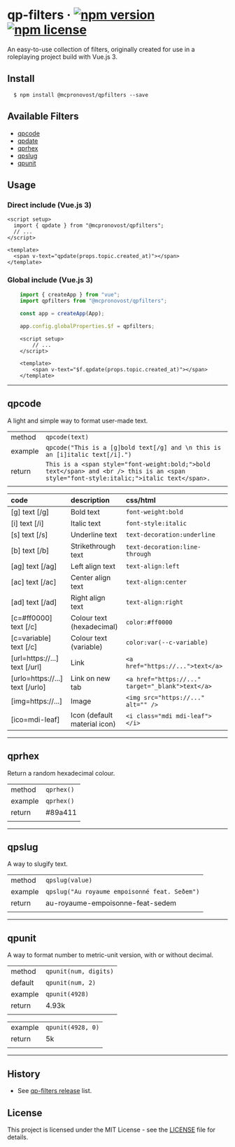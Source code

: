 # qp-filters &middot; [![npm version](https://img.shields.io/npm/v/@mcpronovost/qpfilters.svg?style=flat)](https://www.npmjs.com/package/@mcpronovost/qpfilters) [![npm license](https://img.shields.io/npm/l/@mcpronovost/qpfilters?color=%231081c2)](https://github.com/mcpronovost/qp-filters/blob/main/LICENSE)

An easy-to-use collection of filters, originally created for use in a roleplaying project build with Vue.js 3.

## Install

```
  $ npm install @mcpronovost/qpfilters --save
```

## Available Filters

* [qpcode](#qpcode)
* [qpdate](https://github.com/mcpronovost/qp-filters/wiki/qpdate)
* [qprhex](#qprhex)
* [qpslug](#qpslug)
* [qpunit](#qpunit)

## Usage

### Direct include (Vue.js 3)

``` vue
<script setup>
  import { qpdate } from "@mcpronovost/qpfilters";
  // ...
</script>

<template>
  <span v-text="qpdate(props.topic.created_at)"></span>
</template>
```

### Global include (Vue.js 3)

``` javascript
    import { createApp } from "vue";
    import qpfilters from "@mcpronovost/qpfilters";

    const app = createApp(App);

    app.config.globalProperties.$f = qpfilters;
```

``` vue
    <script setup>
        // ...
    </script>

    <template>
        <span v-text="$f.qpdate(props.topic.created_at)"></span>
    </template>
```

--------------------------------------------------------------------

## qpcode

A light and simple way to format user-made text.

| | |
| :-- | :-- |
| method | `qpcode(text)` |
| example | `qpcode("This is a [g]bold text[/g] and \n this is an [i]italic text[/i].")` |
| return | `This is a <span style="font-weight:bold;">bold text</span> and <br /> this is an <span style="font-style:italic;">italic text</span>.` |
| | |

| code | description | css/html |
| :-- | :-- | :-- |
| [g] text [/g] | Bold text | `font-weight:bold` |
| [i] text [/i] | Italic text | `font-style:italic` |
| [s] text [/s] | Underline text | `text-decoration:underline` |
| [b] text [/b] | Strikethrough text | `text-decoration:line-through` |
| [ag] text [/ag] | Left align text | `text-align:left` |
| [ac] text [/ac] | Center align text | `text-align:center` |
| [ad] text [/ad] | Right align text | `text-align:right` |
| [c=#ff0000] text [/c] | Colour text (hexadecimal) | `color:#ff0000` |
| [c=variable] text [/c] | Colour text (variable) | `color:var(--c-variable)` |
| [url=https://...] text [/url] | Link | `<a href="https://...">text</a>` |
| [urlo=https://...] text [/urlo] | Link on new tab | `<a href="https://..." target="_blank">text</a>` |
| [img=https://...] | Image | `<img src="https://..." alt="" />` |
| [ico=mdi-leaf] | Icon (default material icon) | `<i class="mdi mdi-leaf"></i>` |

--------------------------------------------------------------------

## qprhex

Return a random hexadecimal colour.

| | |
| :-- | :-- |
| method | `qprhex()` |
| example | `qprhex()` |
| return | #89a411 |
| | |

--------------------------------------------------------------------

## qpslug

A way to slugify text.

| | |
| :-- | :-- |
| method | `qpslug(value)` |
| example | `qpslug("Au royaume empoisonné feat. Seðem")` |
| return | au-royaume-empoisonne-feat-sedem |
| | |

--------------------------------------------------------------------

## qpunit

A way to format number to metric-unit version, with or without decimal.

| | |
| :-- | :-- |
| method | `qpunit(num, digits)` |
| default | `qpunit(num, 2)` |
| example | `qpunit(4928)` |
| return | 4.93k |
| | |

| | |
| :-- | :-- |
| example | `qpunit(4928, 0)` |
| return | 5k |
| | |

--------------------------------------------------------------------

## History

* See [qp-filters release](https://github.com/mcpronovost/qp-filters/releases) list.

## License

This project is licensed under the MIT License - see the [LICENSE](https://github.com/mcpronovost/qp-filters/blob/main/LICENSE) file for details.
